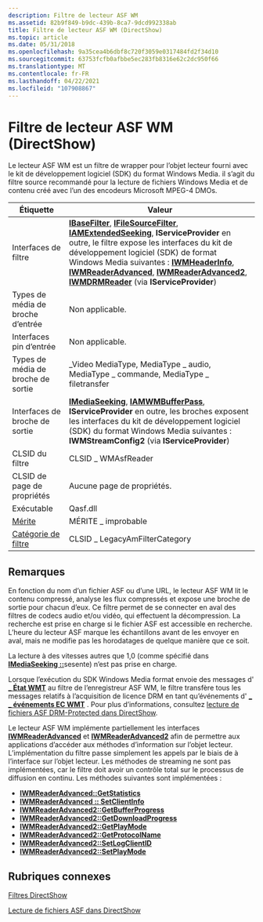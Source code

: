 ```yaml
---
description: Filtre de lecteur ASF WM
ms.assetid: 82b9f849-b9dc-439b-8ca7-9dcd992338ab
title: Filtre de lecteur ASF WM (DirectShow)
ms.topic: article
ms.date: 05/31/2018
ms.openlocfilehash: 9a35cea4b6dbf8c720f3059e0317484fd2f34d10
ms.sourcegitcommit: 63753fcfb0afbbe5ec283fb8316e62c2dc950f66
ms.translationtype: MT
ms.contentlocale: fr-FR
ms.lasthandoff: 04/22/2021
ms.locfileid: "107908867"
---
```

# <a name="wm-asf-reader-filter-directshow"></a>Filtre de lecteur ASF WM (DirectShow)

Le lecteur ASF WM est un filtre de wrapper pour l’objet lecteur fourni avec le kit de développement logiciel (SDK) du format Windows Media. il s’agit du filtre source recommandé pour la lecture de fichiers Windows Media et de contenu créé avec l’un des encodeurs Microsoft MPEG-4 DMOs.



| Étiquette | Valeur |
|------------------------------------------|-------------------------------------------------------------------------------------------------------------------------------------------------------------------------------------------------------------------------------------------------------------------------------------------------------------------------------------------------------------------------------------------------------------------------------------------------------------------------------------------|
| Interfaces de filtre                        | [**IBaseFilter**](/windows/desktop/api/Strmif/nn-strmif-ibasefilter), [**IFileSourceFilter**](/windows/desktop/api/Strmif/nn-strmif-ifilesourcefilter), [**IAMExtendedSeeking**](/previous-versions/windows/desktop/api/Qnetwork/nn-qnetwork-iamextendedseeking), **IServiceProvider** en outre, le filtre expose les interfaces du kit de développement logiciel (SDK) de format Windows Media suivantes : [**IWMHeaderInfo**](/previous-versions/windows/desktop/api/wmsdkidl/nn-wmsdkidl-iwmheaderinfo), [**IWMReaderAdvanced**](/previous-versions/windows/desktop/api/wmsdkidl/nn-wmsdkidl-iwmreaderadvanced), [**IWMReaderAdvanced2**](/previous-versions/windows/desktop/api/wmsdkidl/nn-wmsdkidl-iwmreaderadvanced2), [**IWMDRMReader**](/previous-versions/windows/desktop/api/wmsdkidl/nn-wmsdkidl-iwmdrmreader) (via **IServiceProvider**)<br/> |
| Types de média de broche d’entrée                    | Non applicable.                                                                                                                                                                                                                                                                                                                                                                                                                                                                           |
| Interfaces pin d’entrée                     | Non applicable.                                                                                                                                                                                                                                                                                                                                                                                                                                                                           |
| Types de média de broche de sortie                   | \_Video MediaType, MediaType \_ audio, MediaType \_ commande, MediaType \_ filetransfer                                                                                                                                                                                                                                                                                                                                                                                                     |
| Interfaces de broche de sortie                    | [**IMediaSeeking**](/windows/desktop/api/Strmif/nn-strmif-imediaseeking), [**IAMWMBufferPass**](/previous-versions/windows/desktop/api/Dshowasf/nn-dshowasf-iamwmbufferpass), **IServiceProvider** en outre, les broches exposent les interfaces du kit de développement logiciel (SDK) du format Windows Media suivantes : **IWMStreamConfig2** (via **IServiceProvider**)<br/>                                                                                                                                                                                                                                    |
| CLSID du filtre                             | CLSID \_ WMAsfReader                                                                                                                                                                                                                                                                                                                                                                                                                                                                        |
| CLSID de page de propriétés                      | Aucune page de propriétés.                                                                                                                                                                                                                                                                                                                                                                                                                                                                         |
| Exécutable                               | Qasf.dll                                                                                                                                                                                                                                                                                                                                                                                                                                                                                  |
| [Mérite](merit.md)                       | MÉRITE \_ improbable                                                                                                                                                                                                                                                                                                                                                                                                                                                                           |
| [Catégorie de filtre](filter-categories.md) | CLSID \_ LegacyAmFilterCategory                                                                                                                                                                                                                                                                                                                                                                                                                                                             |



 

## <a name="remarks"></a>Remarques

En fonction du nom d’un fichier ASF ou d’une URL, le lecteur ASF WM lit le contenu compressé, analyse les flux compressés et expose une broche de sortie pour chacun d’eux. Ce filtre permet de se connecter en aval des filtres de codecs audio et/ou vidéo, qui effectuent la décompression. La recherche est prise en charge si le fichier ASF est accessible en recherche. L’heure du lecteur ASF marque les échantillons avant de les envoyer en aval, mais ne modifie pas les horodatages de quelque manière que ce soit.

La lecture à des vitesses autres que 1,0 (comme spécifié dans [**IMediaSeeking ::**](/windows/desktop/api/Strmif/nf-strmif-imediaseeking-setrate)sesente) n’est pas prise en charge.

Lorsque l’exécution du SDK Windows Media format envoie des messages d' [**\_ État WMT**](/previous-versions/windows/desktop/api/wmsdkidl/ne-wmsdkidl-wmt_status) au filtre de l’enregistreur ASF WM, le filtre transfère tous les messages relatifs à l’acquisition de licence DRM en tant qu’événements d' [**\_ \_ événements EC WMT**](ec-wmt-event.md) . Pour plus d’informations, consultez [lecture de fichiers ASF DRM-Protected dans DirectShow](reading-drm-protected-asf-files-in-directshow.md).

Le lecteur ASF WM implémente partiellement les interfaces [**IWMReaderAdvanced**](/previous-versions/windows/desktop/api/wmsdkidl/nn-wmsdkidl-iwmreaderadvanced) et [**IWMReaderAdvanced2**](/previous-versions/windows/desktop/api/wmsdkidl/nn-wmsdkidl-iwmreaderadvanced2) afin de permettre aux applications d’accéder aux méthodes d’information sur l’objet lecteur. L’implémentation du filtre passe simplement les appels par le biais de à l’interface sur l’objet lecteur. Les méthodes de streaming ne sont pas implémentées, car le filtre doit avoir un contrôle total sur le processus de diffusion en continu. Les méthodes suivantes sont implémentées :

-   [**IWMReaderAdvanced::GetStatistics**](/previous-versions/windows/desktop/api/wmsdkidl/nf-wmsdkidl-iwmreaderadvanced-getstatistics)
-   [**IWMReaderAdvanced :: SetClientInfo**](/previous-versions/windows/desktop/api/wmsdkidl/nf-wmsdkidl-iwmreaderadvanced-setclientinfo)
-   [**IWMReaderAdvanced2::GetBufferProgress**](/previous-versions/windows/desktop/api/wmsdkidl/nf-wmsdkidl-iwmreaderadvanced2-getbufferprogress)
-   [**IWMReaderAdvanced2::GetDownloadProgress**](/previous-versions/windows/desktop/api/wmsdkidl/nf-wmsdkidl-iwmreaderadvanced2-getdownloadprogress)
-   [**IWMReaderAdvanced2::GetPlayMode**](/previous-versions/windows/desktop/api/wmsdkidl/nf-wmsdkidl-iwmreaderadvanced2-getplaymode)
-   [**IWMReaderAdvanced2::GetProtocolName**](/previous-versions/windows/desktop/api/wmsdkidl/nf-wmsdkidl-iwmreaderadvanced2-getprotocolname)
-   [**IWMReaderAdvanced2::SetLogClientID**](/previous-versions/windows/desktop/api/wmsdkidl/nf-wmsdkidl-iwmreaderadvanced2-setlogclientid)
-   [**IWMReaderAdvanced2::SetPlayMode**](/previous-versions/windows/desktop/api/wmsdkidl/nf-wmsdkidl-iwmreaderadvanced2-setplaymode)

## <a name="related-topics"></a>Rubriques connexes

<dl> <dt>

[Filtres DirectShow](directshow-filters.md)
</dt> <dt>

[Lecture de fichiers ASF dans DirectShow](reading-asf-files-in-directshow.md)
</dt> </dl>

 

 
